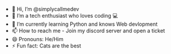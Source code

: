 - 👋 Hi, I’m @simplycallmedev
- 👀 I’m a tech enthusiast who loves coding 💻
- 🌱 I’m currently learning Python and knows Web devlopment
- 📫 How to reach me - Join my discord server and open a ticket
- 😄 Pronouns: He/Him
- ⚡ Fun fact: Cats are the best

<!---
simplycallmedev/simplycallmedev is a ✨ special ✨ repository because its `README.md` (this file) appears on your GitHub profile.
You can click the Preview link to take a look at your changes.
--->
